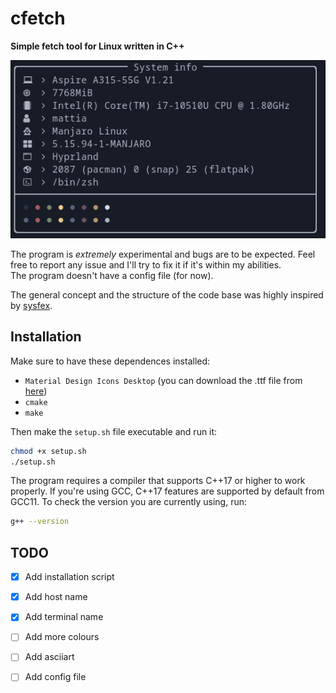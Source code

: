 # cfetch
**Simple fetch tool for Linux written in C++**

![](./resources/showoff.png)


The program is _extremely_ experimental and bugs are to be expected. Feel free to
report any issue and I'll try to fix it if it's within my abilities.  
The program doesn't have a config file (for now).  

The general concept and the structure of the code base was highly inspired by
[sysfex](https://github.com/mehedirm6244/sysfex). 

## Installation
Make sure to have these dependences installed:
- `Material Design Icons Desktop` (you can download the .ttf file from [here](https://github.com/Templarian/MaterialDesign-Font))
- `cmake`
- `make`

Then make the `setup.sh` file executable and run it:

``` sh
chmod +x setup.sh
./setup.sh
```

The program requires a compiler that supports C++17 or higher to work properly.
If you're using GCC, C++17 features are supported by default from GCC11. To check the
version you are currently using, run:

``` sh
g++ --version
```


## TODO
- [x] Add installation script
- [x] Add host name
- [x] Add terminal name
- [ ] Add more colours
- [ ] Add asciiart
- [ ] Add config file


